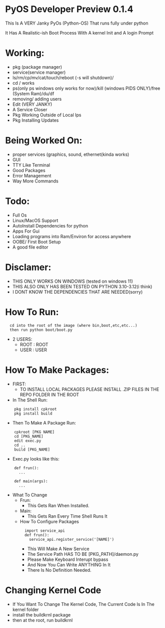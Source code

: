 # PyOS Developer Preview 0.1.4



This Is A VERY Janky PyOs (Python-OS) That runs fully under python

It Has A Realistic-ish Boot Process With A kernel Init and A login Prompt

 
# Working:

  * pkg (package manager)
  * service(service manager)
  * ls/rm/cp/mv/cat/touch/reboot (-s will shutdown)/
  * cd / works
  * ps(only ps windows only works for now)/kill (windows PIDS ONLY)/free (System Ram)/du/df
  * removing/ adding users
  * Edit (VERY JANKY)
  * A Service Closer
  * Pkg Working Outside of Local Ips
  * Pkg Installing Updates


# Being Worked On:


  * proper services (graphics, sound, ethernet(kinda works)
  * GUI
  * TTY Like Terminal
  * Good Packages
  * Error Management
  * Way More Commands


# Todo:
  
  * Full Os
  * Linux/MacOS Support
  * AutoInstall Dependencies for python
  * Apps For Gui
  * Loading programs into Ram/Environ for access anywhere
  * OOBE/ First Boot Setup
  * A good file editor


# Disclamer:
  * THIS ONLY WORKS ON WINDOWS (tested on windows 11)
  * THIS ALSO ONLY HAS BEEN TESTED ON PYTHON 3.10-3.12(i think)
  * I DONT KNOW THE DEPENDENCIES THAT ARE NEEDED(sorry)

# How To Run:
```
  cd into the root of the image (where bin,boot,etc,etc...)
  then run python boot/boot.py
```
  * 2 USERS:
    * ROOT : ROOT
    * USER : USER

# How To Make Packages:
  * FIRST: 
    * TO INSTALL LOCAL PACKAGES PLEASE INSTALL .ZIP FILES IN THE REPO FOLDER IN THE ROOT
  * In The Shell Run:
```
    pkg install cpkroot
    pkg install build
```
  * Then To Make A Package Run:
```
    cpkroot [PKG NAME]
    cd [PKG_NAME]
    edit exec.py
    cd ..
    build [PKG_NAME]
```
  * Exec.py looks like this:
```
    def frun():
      ...

    def main(args):
      ...
```
  * What To Change
      * Frun:
        * This Gets Ran When Installed.
      * Main:
        * This Gets Ran Every Time Shell Runs It
      * How To Configure Packages
        ```
          import service_api
          def frun():
            service_api.register_service('[NAME]')
        ```
        * This Will Make A New Service
        * The Service Path HAS TO BE [PKG_PATH]/daemon.py
        * Please Make Keyboard Interupt bypass
        * And Now You Can Write ANYTHING In It
        * There Is No Definition Needed.
# Changing Kernel Code
* If You Want To Change The Kernel Code, The Current Code Is In The kernel folder
* install the buildkrnl package
* then at the root, run buildkrnl

      
